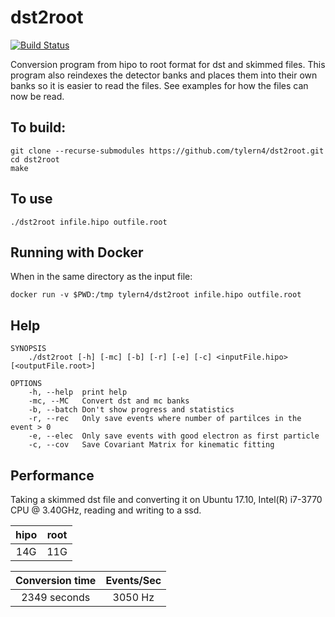 # dst2root
[![Build Status](https://travis-ci.org/tylern4/dst2root.svg?branch=master)](https://travis-ci.org/tylern4/dst2root)

Conversion program from hipo to root format for dst and skimmed files. This program also reindexes the detector banks and places them into their own banks so it is easier to read the files. See examples for how the files can now be read.

## To build:

    git clone --recurse-submodules https://github.com/tylern4/dst2root.git
    cd dst2root
    make

## To use
    ./dst2root infile.hipo outfile.root

## Running with Docker
When in the same directory as the input file:

```
docker run -v $PWD:/tmp tylern4/dst2root infile.hipo outfile.root
```

## Help
```
SYNOPSIS
    ./dst2root [-h] [-mc] [-b] [-r] [-e] [-c] <inputFile.hipo> [<outputFile.root>]

OPTIONS
    -h, --help  print help
    -mc, --MC   Convert dst and mc banks
    -b, --batch Don't show progress and statistics
    -r, --rec   Only save events where number of partilces in the event > 0
    -e, --elec  Only save events with good electron as first particle
    -c, --cov   Save Covariant Matrix for kinematic fitting
```

## Performance

Taking a skimmed dst file and converting it on Ubuntu 17.10, Intel(R) i7-3770 CPU @ 3.40GHz, reading and writing to a ssd.

| hipo   	| root    |
|:------:	|:------: |
| 14G 	  | 11G     |


| Conversion time   	| Events/Sec    |
|:-----------------:	|:------------: |
| 2349 seconds 	      | 3050 Hz       |
